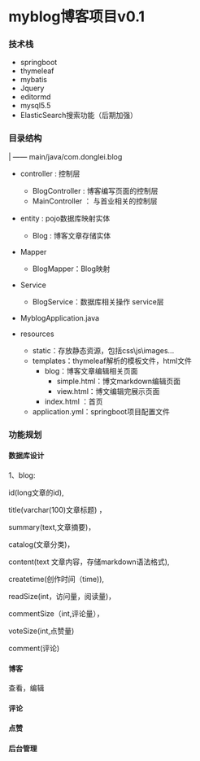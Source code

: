# myblog博客项目v0.1

### 技术栈

- springboot
- thymeleaf
- mybatis
- Jquery
- editormd
- mysql5.5
- ElasticSearch搜索功能（后期加强）



### 目录结构

| —— main/java/com.donglei.blog

* controller :  控制层
  * BlogController :   博客编写页面的控制层
  * MainController ：  与首业相关的控制层
* entity :  pojo数据库映射实体
  * Blog :  博客文章存储实体
* Mapper
  * BlogMapper：Blog映射
* Service
  * BlogService：数据库相关操作  service层
* MyblogApplication.java 

* resources
  * static：存放静态资源，包括css\js\images...
  * templates：thymeleaf解析的模板文件，html文件
    * blog：博客文章编辑相关页面
      * simple.html：博文markdown编辑页面
      * view.html：博文编辑完展示页面
    * index.html ：首页
  * application.yml：springboot项目配置文件

### 功能规划

#### 数据库设计

1、blog:

id(long文章的id), 

title(varchar(100)文章标题) ，

summary(text,文章摘要)，

catalog(文章分类)，

content(text 文章内容，存储markdown语法格式), 

createtime(创作时间（time)),

readSize(int，访问量，阅读量)，

commentSize（int,评论量），

voteSize(int,点赞量)

comment(评论)

#### 博客

查看，编辑

#### 评论

#### 点赞

#### 后台管理

